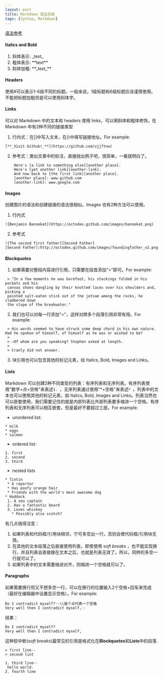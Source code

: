 ```yaml
---
layout: post
title: Markdown 语法总结
tags: [Syntax, Markdown]
---
```


[语法参考](https://www.markdowntutorial.com)

#### Italics and Bold
1. 斜体表示: \_text\_
2. 粗体表示: \*\*text\*\*
3. 斜体加粗: \*\*\_text\_\*\*


#### Headers
使用#可以表示1-6级不同的标题。一般来说，1级标题和6级标题应该谨慎使用。不能把标题加粗但是可以使用斜体字。


#### Links
可以对 Markdown 中的文本和 headers 使用 links，可以用斜体和粗体修饰，在 Markdown 中有2种不同的链接类型

1. 行内式：在[]中写入文本，在()中填写链接地址。For example:
```
[**_Visit Github!_**](https://github.com/zjjftnw)
```
2. 参考式：类似文章中的标注，直接抛出例子吧，很简单，一看就明白了。
```
    Here's [a link to something else][another place].
    Here's [yet another link][another-link].
    And now back to [the first link][another place].
    [another place]: www.github.com
    [another-link]: www.google.com
```


#### Images
创建图片的语法和创建链接的语法很相似。Images 也有2种方法可以使用。

1. 行内式
```
![Benjamin Bannekat](https://octodex.github.com/images/bannekat.png)
```
2. 参考式
```
![The second first father][Second Father]
[Second Father]:http://octodex.github.com/images/foundingfather_v2.png
```


#### Blockquotes
1. 如果需要对整段内容进行引用，只需要在段首添加">"即可。For example:
```
 > "In a few moments he was barefoot, his stockings folded in his pockets and his
 canvas shoes dangling by their knotted laces over his shoulders and, picking a
 pointed salt-eaten stick out of the jetsam among the rocks, he clambered down
 the slope of the breakwater."
```
2. 我们也可以对每一行添加">"，这样对跨多个段落引用非常有用。For example:
```
 > His words seemed to have struck some deep chord in his own nature. Had he spoken of himself, of himself as he was or wished to be?
 >
 > —Of whom are you speaking? Stephen asked at length.
 >
 > Cranly did not answer.
```
3. 块引用也可以包含其他的标记元素，如 Italics, Bold, Images and Links。


#### Lists
Markdown 可以创建2种不同类型的列表：有序列表和无序列表。有序列表使用"数字+点+空格"来表述`1. `，无序列表通过使用"\*+空格"来表述`* `。列表中的文本也可以使用其他的标记元素，如 Italics, Bold, Images and Links。列表当然也可以嵌套使用，我们需要记住的就是内部列表比外部列表要多缩进一个空格。有序列表和无序列表可以相互嵌套，但是最好不要超过三层。For example:

* unordered list:

```
* milk
* eggs 
* salmon 
```

* ordered list:

```
1. first
2. second
3. third
```

* nested lists

```
* Tintin
 * A reporter
 * Has poofy orange hair
 * Friends with the world's most awesome dog
* Haddock
 1. A sea captain
 2. Has a fantastic beard
 3. Loves whiskey
   * Possibly also scotch?
```
有几点值得注意：

1. 如果列表和代码框/引用块相邻，宁可多空出一行，否则会使代码框/引用块无效。
2. 在其他的文本段落之后直接使用列表，即使使用 _soft breaks_ ，也不能实现换行，并且列表会直接接在文本之后，也就是列表无效了。所以，同样的多空一行就可以了。
3. 如果列表中的文本需要缩进对齐，则缩进一个空格就可以了。


#### Paragraphs
如果需要换行但又不想多空一行，可以在换行的位置输入2个空格+回车来完成（最好在编辑器中设置显示空格）。For example:
```
Do I contradict myself?··\\每个点代表一个空格
Very well then I contradict myself,··
```
结果：
```
Do I contradict myself?
Very well then I contradict myself,
```

这种软中断(_soft breaks_)最常见的引用是格式化在**Blockquotes**和**Lists**中的段落.
```
> first line··
> second lint

1. third line··
 hello world.
2. fourth line
```
